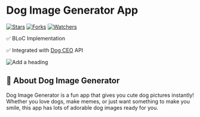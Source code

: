 # Dog Image Generator App
[![Stars](https://img.shields.io/github/stars/ivantendou/bookstash.svg)](https://github.com/ivantendou/bookstash/stargazers)
[![Forks](https://img.shields.io/github/forks/ivantendou/bookstash.svg)](https://github.com/ivantendou/bookstash/network/members)
[![Watchers](https://img.shields.io/github/watchers/ivantendou/bookstash.svg)](https://github.com/ivantendou/bookstash/watchers)

✅ BLoC Implementation

✅ Integrated with [Dog CEO](https://dog.ceo) API

![Add a heading](https://github.com/user-attachments/assets/dc5dd251-4b7f-48c3-b386-a978b7864528)

## 🐾 About Dog Image Generator
Dog Image Generator is a fun app that gives you cute dog pictures instantly! Whether you love dogs, make memes, or just want something to make you smile, this app has lots of adorable dog images ready for you.
